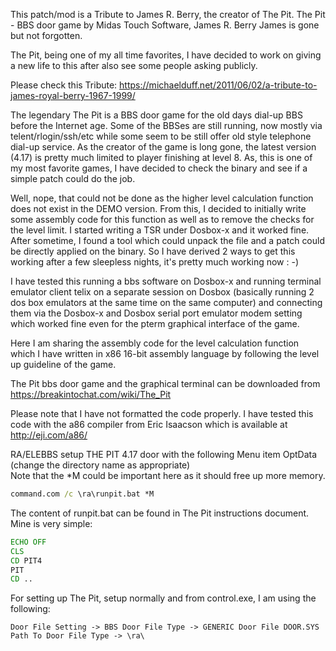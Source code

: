 This patch/mod is a Tribute to James R. Berry, the creator of The Pit.
The Pit - BBS door game by Midas Touch Software, James R. Berry
James is gone but not forgotten. 

The Pit, being one of my all time favorites, I have decided to work on giving a new life to this after also see some people asking publicly.

Please check this Tribute: https://michaelduff.net/2011/06/02/a-tribute-to-james-royal-berry-1967-1999/

The legendary The Pit is a BBS door game for the old days dial-up BBS before the Internet age. Some of the BBSes are still running, now mostly via telent/rlogin/ssh/etc while some seem to be still offer old style telephone dial-up service.
As the creator of the game is long gone, the latest version (4.17) is pretty much limited to player finishing at level 8. As, this is one of my most favorite games, I have decided to check the binary and see if a simple patch could do the job.

Well, nope, that could not be done as the higher level calculation function does not exist in the DEMO version. From this, I decided to initially write some assembly code for this function as well as to remove the checks for the level limit. I started writing a TSR under Dosbox-x and it worked fine. After sometime, I found a tool which could unpack the file and a patch could be directly applied on the binary. So I have derived 2 ways to get this working after a few sleepless nights, it's pretty much working now : -)

I have tested this running a bbs software on Dosbox-x and running terminal emulator client telix on a separate session on Dosbox (basically running 2 dos box emulators at the same time on the same computer) and connecting them via the Dosbox-x and Dosbox serial port emulator modem setting which worked fine even for the pterm graphical interface of the game.

Here I am sharing the assembly code for the level calculation function which I have written in x86 16-bit assembly language by following the level up guideline of the game.


The Pit bbs door game and the graphical terminal can be downloaded from https://breakintochat.com/wiki/The_Pit

Please note that I have not formatted the code properly. I have tested this code with the a86 compiler from Eric Isaacson which is available at http://eji.com/a86/

RA/ELEBBS setup THE PIT 4.17 door with the following Menu item OptData (change the directory name as appropriate) \
Note that the \*M could be important here as it should free up more memory.
```bat
command.com /c \ra\runpit.bat *M
```
The content of runpit.bat can be found in The Pit instructions document. Mine is very simple:
```bat
ECHO OFF
CLS
CD PIT4
PIT
CD ..
```

For setting up The Pit, setup normally and from control.exe, I am using the following:
```
Door File Setting -> BBS Door File Type -> GENERIC Door File DOOR.SYS
Path To Door File Type -> \ra\
```







